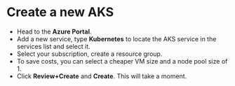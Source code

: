 # Create a new AKS

* Head to the **Azure Portal**.
* Add a new service, type **Kubernetes** to locate the AKS service in the services list and select it.
* Select your subscription, create a resource group.
* To save costs, you can select a cheaper VM size and a node pool size of 1.
* Click **Review+Create** and **Create**.  This will take a moment.

